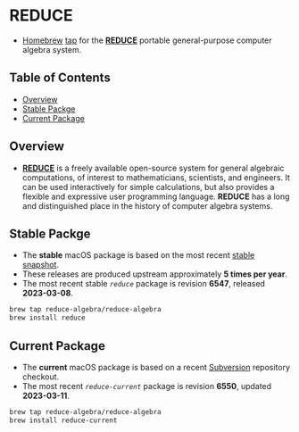 <!-- vim: set ft=markdown ts=4 sw=4 tw=0 expandtab colorcolumn=80 :         -->
<!-- SPDX-License-Identifier: BSD-2-Clause                                  -->
<!--                                                                        -->
<!-- Copyright (c) 2023 Jeffrey H. Johnson <trnsz@pobox.com>                -->
<!--                                                                        -->
<!-- Redistribution and use in source and binary forms, with or without     -->
<!-- modification, are permitted provided that the following conditions are -->
<!-- met:                                                                   -->
<!--                                                                        -->
<!--   1. Redistributions of source code must retain the relevant copyright -->
<!--      notice, this list of conditions and the following disclaimer.     -->
<!--                                                                        -->
<!--   2. Redistributions in binary form must reproduce the relevant        -->
<!--      copyright notice, this list of conditions and the following       -->
<!--      disclaimer in the documentation and/or other materials provided   -->
<!--      with the distribution.                                            -->
<!--                                                                        -->
<!-- THIS SOFTWARE IS PROVIDED BY THE COPYRIGHT HOLDERS AND CONTRIBUTORS    -->
<!-- "AS IS" AND ANY EXPRESS OR IMPLIED WARRANTIES, INCLUDING, BUT NOT      -->
<!-- LIMITED TO, THE IMPLIED WARRANTIES OF MERCHANTABILITY AND FITNESS FOR  -->
<!-- A PARTICULAR PURPOSE ARE DISCLAIMED. IN NO EVENT SHALL THE COPYRIGHT   -->
<!-- OWNERS OR CONTRIBUTORS BE LIABLE FOR ANY DIRECT, INDIRECT, INCIDENTAL, -->
<!-- SPECIAL, EXEMPLARY, OR CONSEQUENTIAL DAMAGES (INCLUDING, BUT NOT       -->
<!-- LIMITED TO, PROCUREMENT OF SUBSTITUTE GOODS OR SERVICES; LOSS OF USE,  -->
<!-- DATA, OR PROFITS; OR BUSINESS INTERRUPTION) HOWEVER CAUSED AND ON ANY  -->
<!-- THEORY OF LIABILITY, WHETHER IN CONTRACT, STRICT LIABILITY, OR TORT    -->
<!-- (INCLUDING NEGLIGENCE OR OTHERWISE) ARISING IN ANY WAY OUT OF THE USE  -->
<!-- OF THIS SOFTWARE, EVEN IF ADVISED OF THE POSSIBILITY OF SUCH DAMAGE.   -->
<!--                                                                        -->
# REDUCE

* [Homebrew](https://brew.sh/) [tap](https://docs.brew.sh/Taps) for
  the [**REDUCE**](https://reduce-algebra.sourceforge.io/) portable
  general-purpose computer algebra system.

## Table of Contents

<!-- toc -->
- [Overview](#overview)
- [Stable Packge](#stable-packge)
- [Current Package](#current-package)
<!-- tocstop -->

## Overview

* [**REDUCE**](https://reduce-algebra.sourceforge.io/) is a freely available
  open-source system for general algebraic computations, of interest to
  mathematicians, scientists, and engineers. It can be used interactively for
  simple calculations, but also provides a flexible and expressive user
  programming language. **REDUCE** has a long and distinguished place in the
  history of computer algebra systems.

## Stable Packge

* The **stable** macOS package is based on the most recent
  [stable snapshot](https://sourceforge.net/projects/reduce-algebra/files/).
* These releases are produced upstream approximately **5 times per year**.
[]()
* The most recent stable *`reduce`* package is revision **6547**, released
  **2023-03-08**.

```sh
brew tap reduce-algebra/reduce-algebra
brew install reduce
```

## Current Package

* The **current** macOS package is based on a recent
  [Subversion](https://sourceforge.net/p/reduce-algebra/code/commit_browser)
  repository checkout.
[]()
* The most recent *`reduce-current`* package is revision **6550**, updated
  **2023-03-11**.

```sh
brew tap reduce-algebra/reduce-algebra
brew install reduce-current
```
